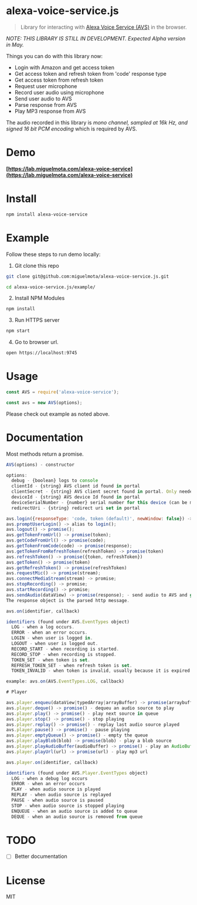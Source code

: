 # alexa-voice-service.js

> Library for interacting with [Alexa Voice Service (AVS)](https://developer.amazon.com/public/solutions/alexa/alexa-voice-service) in the browser.

*NOTE: THIS LIBRARY IS STILL IN DEVELOPMENT. Expected Alpha version in May.*

Things you can do with this library now:

- Login with Amazon and get access token
- Get access token and refresh token from 'code' response type
- Get access token from refresh token
- Request user microphone
- Record user audio using microphone
- Send user audio to AVS
- Parse response from AVS
- Play MP3 response from AVS

The audio recorded in this library is *mono channel, sampled at 16k Hz, and signed 16 bit PCM encoding* which is required by AVS.

# Demo

**[https://lab.miguelmota.com/alexa-voice-service](https://lab.miguelmota.com/alexa-voice-service)**

# Install

```bash
npm install alexa-voice-service
```

# Example

Follow these steps to run demo locally:

1. Git clone this repo

  ```bash
  git clone git@github.com:miguelmota/alexa-voice-service.js.git

  cd alexa-voice-service.js/example/
  ```

2. Install NPM Modules

  ```bash
  npm install
  ```

3. Run HTTPS server

  ```bash
  npm start
  ```

4. Go to browser url.

  ```bash
  open https://localhost:9745
  ```

# Usage

```javascript
const AVS = require('alexa-voice-service');

const avs = new AVS(options);
```

Please check out example as noted above.

# Documentation

Most methods return a promise.

```javascript
AVS(options) - constructor

options:
  debug - {boolean} logs to console
  clientId - {string} AVS client id found in portal
  clientSecret - {string} AVS client secret found in portal. Only needed if using `code` response type.
  deviceId - {string} AVS device Id found in portal
  deviceSerialNumber - {number} serial number for this device (can be made up)
  redirectUri - {string} redirect uri set in portal

avs.login({responseType: 'code, token (default)', newWindow: false}) -> promise(response);
avs.promptUserLogin() -> alias to login();
avs.logout() -> promise();
avs.getTokenFromUrl() -> promise(token);
avs.getCodeFromUrl() -> promise(code);
avs.getTokenFromCode(code) -> promise(response);
avs.getTokenFromRefreshToken(refreshToken) -> promise(token)
avs.refreshToken() -> promise({token, refreshToken})
avs.getToken() -> promise(token)
avs.getRefreshToken() -> promise(refreshToken)
avs.requestMic() -> promise(stream);
avs.connectMediaStream(stream) -> promise;
avs.stopRecording() -> promise;
avs.startRecording() -> promise;
avs.sendAudio(dataView) -> promise(response); - send audio to AVS and get back an object containing response.
The response object is the parsed http message.

avs.on(identifier, callback)

identifiers (found under AVS.EventTypes object)
  LOG - when a log occurs.
  ERROR - when an error occurs.
  LOGIN - when user is logged in.
  LOGOUT - when user is logged out.
  RECORD_START - when recording is started.
  RECORD_STOP - when recording is stopped.
  TOKEN_SET - when token is set.
  REFRESH_TOKEN_SET - when refresh token is set.
  TOKEN_INVALID - when token is invalid, usually because it is expired.

example: avs.on(AVS.EventTypes.LOG, callback)

# Player

avs.player.enqueu(dataView|typedArray|arrayBuffer) -> promise(arraybuffer) - add an audio source to play queue. Converts input to AudioBuffer.
avs.player.deque() -> promise() - dequeu an audio source to play
avs.player.play() -> promise() - play next source in queue
avs.player.stop() -> promise() - stop playing
avs.player.replay() -> promise() - replay last audio source played
avs.player.pause() -> promise() - pause playing
avs.player.emptyQueue() -> promise() - empty the queue
avs.player.playBlob(blob) -> promise(blob) - play a blob source
avs.player.playAudioBuffer(audioBuffer) -> promise() - play an AudioBuffer source
avs.player.playUrl(url) -> promise(url) - play mp3 url

avs.player.on(identifier, callback)

identifiers (found under AVS.Player.EventTypes object)
  LOG - when a debug log occurs
  ERROR - when an error occurs
  PLAY - when audio source is played
  REPLAY - when audio source is replayed
  PAUSE - when audio source is paused
  STOP - when audio source is stopped playing
  ENQUEUE - when an audio source is added to queue
  DEQUE - when an audio source is removed from queue
```

# TODO

- [ ] Better documentation

# License

MIT

